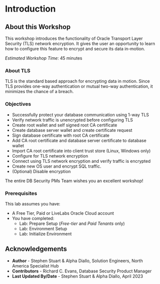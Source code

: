 # Introduction

## About this Workshop

This workshop introduces the functionality of Oracle Transport Layer Security (TLS) network encryption. It gives the user an opportunity to learn how to configure this feature to encrypt and secure its data in-motion.

*Estimated Workshop Time*: 45 minutes

### About TLS 

TLS is the standard based approach for encrypting data in motion. Since TLS provides one-way authentication or mutual two-way authentication, it minimizes the chance of a breach. 

### Objectives
- Successfully protect your database communication using 1-way TLS
- Verify network traffic is unencrypted before configuring TLS
- Create root wallet and self signed root CA certificate
- Create database server wallet and create certificate request
- Sign database certificate with root CA certificate
- Add CA root certificate and database server certificate to database wallet
- Import CA root certificate into client trust store (Linux, Windows only)
- Configure for TLS network encryption
- Connect using TLS network encryption and verify traffic is encrypted
- Create new OS user and encrypt SQL traffic.
- (Optional) Disable encryption

The entire DB Security PMs Team wishes you an excellent workshop!

### Prerequisites

This lab assumes you have:
- A Free Tier, Paid or LiveLabs Oracle Cloud account
- You have completed:
    - Lab: Prepare Setup (*Free-tier* and *Paid Tenants* only)
    - Lab: Environment Setup
    - Lab: Initialize Environment

## Acknowledgements
- **Author** - Stephen Stuart & Alpha Diallo, Solution Engineers, North America Specialist Hub
- **Contributors** - Richard C. Evans, Database Security Product Manager 
- **Last Updated By/Date** - Stephen Stuart & Alpha Diallo, April 2023
